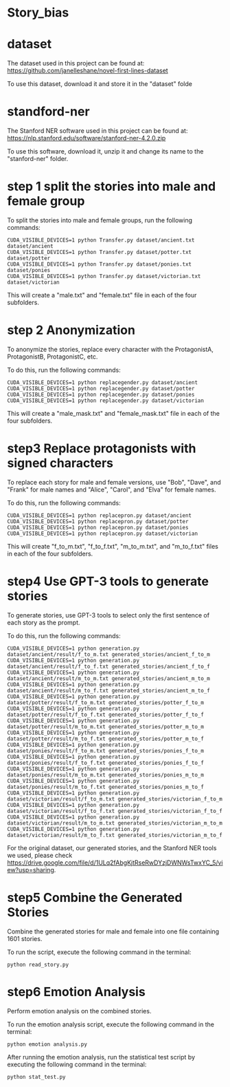 # Story_bias

# dataset
The dataset used in this project can be found at: https://github.com/janelleshane/novel-first-lines-dataset

To use this dataset, download it and store it in the "dataset" folde

# standford-ner
The Stanford NER software used in this project can be found at: https://nlp.stanford.edu/software/stanford-ner-4.2.0.zip

To use this software, download it, unzip it and change its name to the "stanford-ner" folder.

# step 1 split the stories into male and female group
To split the stories into male and female groups, run the following commands:

```
CUDA_VISIBLE_DEVICES=1 python Transfer.py dataset/ancient.txt dataset/ancient
CUDA_VISIBLE_DEVICES=1 python Transfer.py dataset/potter.txt dataset/potter
CUDA_VISIBLE_DEVICES=1 python Transfer.py dataset/ponies.txt dataset/ponies
CUDA_VISIBLE_DEVICES=1 python Transfer.py dataset/victorian.txt dataset/victorian
```
This will create a "male.txt" and "female.txt" file in each of the four subfolders.

# step 2 Anonymization
To anonymize the stories, replace every character with the ProtagonistA, ProtagonistB, ProtagonistC, etc.

To do this, run the following commands:

```
CUDA_VISIBLE_DEVICES=1 python replacegender.py dataset/ancient
CUDA_VISIBLE_DEVICES=1 python replacegender.py dataset/potter
CUDA_VISIBLE_DEVICES=1 python replacegender.py dataset/ponies
CUDA_VISIBLE_DEVICES=1 python replacegender.py dataset/victorian
```
This will create a "male_mask.txt" and "female_mask.txt" file in each of the four subfolders.

# step3 Replace protagonists with signed characters
To replace each story for male and female versions, use "Bob", "Dave", and "Frank" for male names and "Alice", "Carol", and "Elva" for female names.

To do this, run the following commands:

```
CUDA_VISIBLE_DEVICES=1 python replacepron.py dataset/ancient
CUDA_VISIBLE_DEVICES=1 python replacepron.py dataset/potter
CUDA_VISIBLE_DEVICES=1 python replacepron.py dataset/ponies
CUDA_VISIBLE_DEVICES=1 python replacepron.py dataset/victorian
```
This will create "f_to_m.txt", "f_to_f.txt", "m_to_m.txt", and "m_to_f.txt" files in each of the four subfolders.

# step4 Use GPT-3 tools to generate stories

To generate stories, use GPT-3 tools to select only the first sentence of each story as the prompt.

To do this, run the following commands:

```
CUDA_VISIBLE_DEVICES=1 python generation.py dataset/ancient/result/f_to_m.txt generated_stories/ancient_f_to_m
CUDA_VISIBLE_DEVICES=1 python generation.py dataset/ancient/result/f_to_f.txt generated_stories/ancient_f_to_f
CUDA_VISIBLE_DEVICES=1 python generation.py dataset/ancient/result/m_to_m.txt generated_stories/ancient_m_to_m
CUDA_VISIBLE_DEVICES=1 python generation.py dataset/ancient/result/m_to_f.txt generated_stories/ancient_m_to_f
CUDA_VISIBLE_DEVICES=1 python generation.py dataset/potter/result/f_to_m.txt generated_stories/potter_f_to_m
CUDA_VISIBLE_DEVICES=1 python generation.py dataset/potter/result/f_to_f.txt generated_stories/potter_f_to_f
CUDA_VISIBLE_DEVICES=1 python generation.py dataset/potter/result/m_to_m.txt generated_stories/potter_m_to_m
CUDA_VISIBLE_DEVICES=1 python generation.py dataset/potter/result/m_to_f.txt generated_stories/potter_m_to_f
CUDA_VISIBLE_DEVICES=1 python generation.py dataset/ponies/result/f_to_m.txt generated_stories/ponies_f_to_m
CUDA_VISIBLE_DEVICES=1 python generation.py dataset/ponies/result/f_to_f.txt generated_stories/ponies_f_to_f
CUDA_VISIBLE_DEVICES=1 python generation.py dataset/ponies/result/m_to_m.txt generated_stories/ponies_m_to_m
CUDA_VISIBLE_DEVICES=1 python generation.py dataset/ponies/result/m_to_f.txt generated_stories/ponies_m_to_f
CUDA_VISIBLE_DEVICES=1 python generation.py dataset/victorian/result/f_to_m.txt generated_stories/victorian_f_to_m
CUDA_VISIBLE_DEVICES=1 python generation.py dataset/victorian/result/f_to_f.txt generated_stories/victorian_f_to_f
CUDA_VISIBLE_DEVICES=1 python generation.py dataset/victorian/result/m_to_m.txt generated_stories/victorian_m_to_m
CUDA_VISIBLE_DEVICES=1 python generation.py dataset/victorian/result/m_to_f.txt generated_stories/victorian_m_to_f
```
For the original dataset, our generated stories, and the Stanford NER tools we used, please check https://drive.google.com/file/d/1ULq2fAbgKjtRseRwDYzjDWNWsTwxYC_5/view?usp=sharing. 

# step5 Combine the Generated Stories
Combine the generated stories for male and female into one file containing 1601 stories.

To run the script, execute the following command in the terminal:

```
python read_story.py
```

# step6 Emotion Analysis
Perform emotion analysis on the combined stories.

To run the emotion analysis script, execute the following command in the terminal:

```
python emotion analysis.py
```

After running the emotion analysis, run the statistical test script by executing the following command in the terminal:

```
python stat_test.py
```
